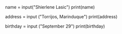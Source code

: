 name = input("Shierlene Lasic")
print(name)

address = input ("Torrijos, Marinduque")
print(address)

birthday = input ("September 29")
print(birthday)

